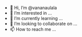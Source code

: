 - 👋 Hi, I’m @vananaulala
- 👀 I’m interested in ...
- 🌱 I’m currently learning ...
- 💞️ I’m looking to collaborate on ...
- 📫 How to reach me ...

<!---
vananaulala/vananaulala is a ✨ special ✨ repository because its `README.md` (this file) appears on your GitHub profile.
You can click the Preview link to take a look at your changes.
--->
